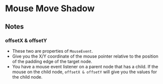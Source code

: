 # Mouse Move Shadow

## Notes

### offsetX & offsetY

- These two are properties of `MouseEvent`.
- Give you the X/Y coordinate of the mouse pointer relative to the position of the padding edge of the target node.
- You have a mouse event listener on a parent node that has a child. If the mouse on the child node, `offsetX & offsetY` will give you the values for the child node.